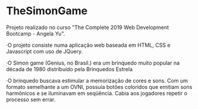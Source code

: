 # TheSimonGame
 Projeto realizado no curso "The Complete 2019 Web Development Bootcamp - Angela Yu".


·O projeto consiste numa aplicação web baseada em HTML, CSS e Javascript com uso de JQuery.

·O Simon game (Genius, no Brasil.) era um brinquedo muito popular na década de 1980 distribuído pela Brinquedos Estrela

·O brinquedo buscava estimular a memorização de cores e sons. Com um formato semelhante a um OVNI, possuía botões coloridos que emitiam sons harmônicos e se iluminavam em seqüência. Cabia aos jogadores repetir o processo sem errar.
